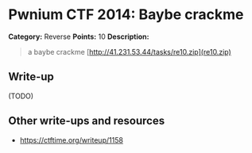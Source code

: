 # Pwnium CTF 2014: Baybe crackme

**Category:** Reverse
**Points:** 10
**Description:**
> a baybe crackme [http://41.231.53.44/tasks/re10.zip](re10.zip)

## Write-up

(TODO)

## Other write-ups and resources

* <https://ctftime.org/writeup/1158>
